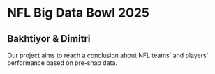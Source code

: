 # NFL Big Data Bowl 2025
## Bakhtiyor & Dimitri
Our project aims to reach a conclusion about NFL teams' and players' performance based on pre-snap data.